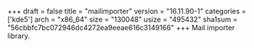 +++
draft = false
title = "mailimporter"
version = "16.11.90-1"
categories = ['kde5']
arch = "x86_64"
size = "130048"
usize = "495432"
sha1sum = "56cbbfc7bc072946dc4272ea9eeae616c3149166"
+++
Mail importer library.